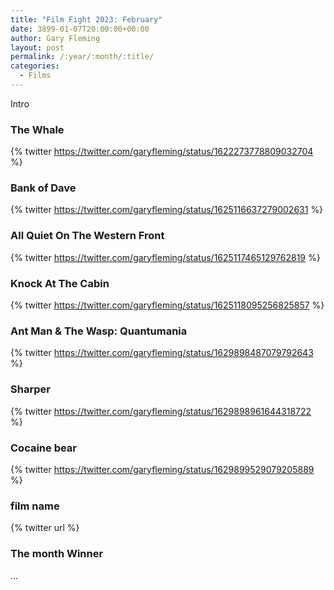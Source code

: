 ```yaml
---
title: "Film Fight 2023: February"
date: 3899-01-07T20:00:00+00:00
author: Gary Fleming
layout: post
permalink: /:year/:month/:title/
categories:
  - Films
---
```


Intro

### The Whale

{% twitter https://twitter.com/garyfleming/status/1622273778809032704 %}


### Bank of Dave

{% twitter https://twitter.com/garyfleming/status/1625116637279002631 %}

### All Quiet On The Western Front

{% twitter https://twitter.com/garyfleming/status/1625117465129762819 %}

### Knock At The Cabin

{% twitter https://twitter.com/garyfleming/status/1625118095256825857 %}

### Ant Man & The Wasp: Quantumania

{% twitter https://twitter.com/garyfleming/status/1629898487079792643 %}

### Sharper

{% twitter https://twitter.com/garyfleming/status/1629898961644318722 %}

### Cocaine bear

{% twitter https://twitter.com/garyfleming/status/1629899529079205889 %}


### film name

{% twitter url %}


### The month Winner

...
